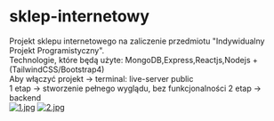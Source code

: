 # sklep-internetowy
Projekt sklepu internetowego na zaliczenie przedmiotu "Indywidualny Projekt Programistyczny".  
Technologie, które będą użyte: MongoDB,Express,Reactjs,Nodejs + (TailwindCSS/Bootstrap4)  
Aby włączyć projekt -> terminal: live-server public    
1 etap -> stworzenie pełnego wyglądu, bez funkcjonalności
2 etap -> backend    
[![1.jpg](https://i.postimg.cc/GmGnWmMv/1.jpg)](https://postimg.cc/jDx1NtYj)
[![2.jpg](https://i.postimg.cc/8z5tvKvc/2.jpg)](https://postimg.cc/hfkLW0pR)
